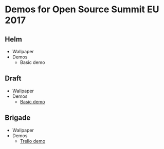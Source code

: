 # Demos for Open Source Summit EU 2017

## Helm

- Wallpaper
- Demos
  - Basic demo

## Draft
- Wallpaper
- Demos
  - [Basic demo](https://asciinema.org/a/WGVE7JNodpBEOautl105tdc97)

## Brigade
- Wallpaper
- Demos
  - [Trello demo]()
